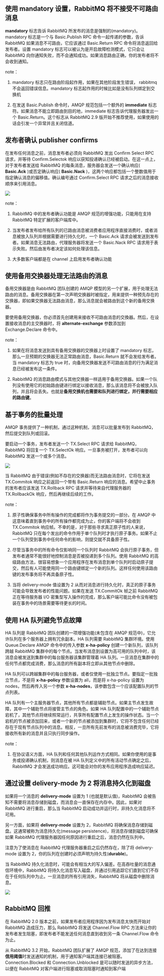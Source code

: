 ## 使用 mandatory 设置，RabbitMQ 将不接受不可路由消息

**mandatory** 标志告诉 RabbitMQ 所发布的消息是强制的(mandatory)。mandatory 标志是一个与 Basic.Publish RPC 命令一起传递的参数，告诉 RabbitMQ 如果消息不可路由，它应该通过 Basic.Return RPC 命令将消息返回给发布者。设置 mandatory 标志可以被认为是开启故障检测模式，它只会让 RabbitMQ 向你通知失败，而不会通知成功。如果消息路由正确，你的发布者将不会收到通知。

note：

1. mandatory 标志只在路由阶段起作用，如果在其他阶段发生错误， rabbitmq 不会返回错误信息。mandatory 标志起作用的时候比如是没有队列绑定到交换机

2. 在发送 Basic.Publish 命令时，AMQP 规范包括一个额外的 **immediate** 标志符。如果消息不能立即路由到目的地，immediate 标志告诉代理服务器发出一个 Basic.Return。这个标志从 RabbitMQ 2.9 版开始不推荐使用，如果使用的话会引发一个异常并且关闭信道。

## 发布者确认 publisher confirms

在发布任何消息之前，消息发布者必须向 RabbitMQ 发出 Confirm Select RPC 请求，并等待 Confirm.Selectok 响应以获知投递确认已经被启动。在这一点上，对于发布者发送给 RabbitMQ 的每条消息，服务器会发送一个确认响应( **Basic.Ack** )或否定确认响应( **Basic.Nack** )，这两个响应都包括一个整数值用于指定确认消息的偏移值。确认编号通过 Confirm.Select RPC 请求之后的消息接收顺序来引用消息。

![](../images/01.png)

note：

1. RabbitMQ 中的发布者确认功能是 AMQP 规范的增强功能，只能用在支持 RabbitMQ 特定扩展的客户端库中。

2. 当发布者发布给所有队列的已路由消息被消费者应用程序直接消费时，或者消息被放入队列并根据需要进行持久化时，一个 Basic.Ack 请求会被发送到发布者。如果消息无法路由，代理服务器将发送一个 Basic.Nack RPC 请求用于表示失败。然后由发布者决定该如何处理该信息。

3. 大多数客户端都是在 channel 上启用发布者确认功能

## 使用备用交换器处理无法路由的消息

备用交换器是由 RabbitMQ 团队创建的 AMQP 模型的另一个扩展，用于处理无法路由的消息。备用交换器在第一次声明交换器时被指定，用来提供一种预先存在的交换器，即如果交换器无法路由消息，那么消息就会被路由到这个新的备用交换器。

要使用备用交换器，你必须首先创建用来接收不可路由消息的交換器。然后，在设置接收消息的主交换器时，将 **alternate-exchange** 参数添加到 Exchange.Declare 命令中。

note：

1. 如果在将消息发送到具有备用交换器的交换器上时设置了 mandatory 标志，那么一旦预期的交换器无法正常路由消息，Basic.Return 就不会发给发布者。当 mandatory 标志为 true 时，向备用交换器发送不可路由消息的行为满足消息已经被发布这一条件。

2. RabbitMQ 的消息路由模式与其他交换器一样适用于备用交换器。如果一个队列没有使用它的初始路由键进行绑定以接收消息，那么该消息将不会被放入队列，并且将会丢失。也就是**备用交换机也需要和队列进行绑定，并行需要相应的路由键**。

## 基于事务的批量处理

AMQP 事务提供了一种机制，通过这种机制，消息可以批量发布到 RabbitMQ，然后提交到队列或回滚。

要启动一个事务，发布者发送一个 TX.Select RPC 请求给 RabbitMQ，RabbitMQ 将回复一个 TX.SelectOk 响应。一旦事务被打开，发布者可以向 RabbitMQ 发送一个或多个消息。

![](../images/02.png)

当 RabbitMQ 由于错误(例如不存在的交换器)而无法路由消息时，它将在发送 TX.Commitok 响应之前返回一个带有 Basic.Return 响应的消息。希望中止事务的发布者应该发送 TX.Rollback RPC 请求并等待来自代理服务器的 TX.RollbackOk 响应，然后再继续后续的工作。

note：

1. 原子性确保事务中所有操作的完成都将作为事务提交的一部分。在 AMQP 中这意味着直到事务中的所有操作都完成为止，你的客户端将不会收到 TX.Commitok 响应帧。不幸的是，对于那些寻求真正原子性的人来说，RabbitMQ 只在每个发出的命令作用于单个队列时才执行原子事务。如果不止一个队列受到事务中任何命令的影响，则提交就不具备原子性。

2. 尽管当事务中的所有命令仅影响同一个队列时 RabbitMQ 会执行原子事务，但发布者通常不能很好地控制消息是否被投递到多个队列。使用 RabbitMQ 的高级路由方法，很容易想象一个应用程序在发布消息到单个队列时启动原子提交，然后有人可能使用同一个路由键绑定一个新的队列。这样任何使用该路由键的发布事务将不再具备原子性。

3. 当将 delivery-mode 值设置为 2 从而对消息进行持久化时，真正的原子事务可能会导致发布者的性能问题。如果在发送 TX.CommitOk 帧之前 RabbitMQ 正在等待服务器 I/O 密集型写入操作的完成，那么客户端可能比命令没有被包装在事务中的场景需要等待更长的时间。

## 使用 HA 队列避免节点故障

HA 队列是 RabbitMQ 团队创建的一项增强功能(未包含在 AMQP 规范中)，它允许队列在多个服务器上拥有冗余副本。HA 队列需要 RabbitMQ 集群环境。使用 Queue.Declare AMQP 命令中的传入参数 **x-ha-policy** 创建一个新队列，该队列跨越 RabbitMQ 集群中的每个节点。当发布消息到设置为高可用的队列中时，该消息会被发送到集群中的每台服务器该集群管理着 HA 队列。一旦消息在集群中的任何节点都完成消费，那么消息的所有副本将立即从其他节点中删除。

HA 队列可以跨越集群中的每台服务器，或者仅使用一批独立节点。要指定一批独立节点，不是将 **x-ha-policy** 参数设置为 all，而是将 x-ha-policy 设置为 nodes，然后再传入另一个参数 **x-ha-nodes**，该参数包含一个应该配置队列的节点列表。

HA 队列有一个主服务器节点，其他所有节点都是辅助节点。如果主节点发生故障，其中一个辅助节点将接管主节点的角色。如果 HA 队列配置中的一个辅助节点宕机了，其他节点将继续照常运行，共享所有配置节点上发生的操作状态。当一个宕机的节点被添加回来，或者一个新的节点被添加到集群时，它将不包含任何已经存在于现有节点队列中的消息。相反，一旦所有先前发布的消息被消费完毕，它将接收所有新的消息并且只执行同步操作。

note：

1. 在协议语义方面，HA 队列和任何其他队列运作方式相同。如果你使用的是事务或投递确认机制，则消息在被 HA 队列定义中的所有活动节点确定之后，RabbitMQ 才会发送成功响应。这可能会对你的发布应用程序造成响应延迟。

## 通过设置 delivery-mode 为 2 将消息持久化到磁盘

如果将一个消息的 **delivery-mode** 设置为 1 (也就是默认值)，RabbitMQ 会被告知不需要将消息存储到磁盘，而消息会一直保存在内存中。因此，如果对 RabbitMQ 进行重启，那么当 RabbitMQ 启动成功并运行时，非持久化消息将不可用。

另一方面，如果将 **delivery-mode** 设置为 2，RabbitMQ 将确保消息存储到磁盘。这通常被称为消息持久化(message persistence)，将消息存储到磁盘可确保如果 RabbitMQ 代理服务器因任何原因进行重启之后，消息仍然在队列中。

注意为了使消息在 RabbitMQ 代理服务器重启之后仍然存在，除了将 delivery-mode 设置为 2，你的队列在创建时必须声明为持久性(**durable**)。

当 RabbitMQ 持久化消息时，可能会有相当大的写入偏差。在高吞吐量的消息通信环境中，RabbitMQ 将持久化消息写入磁盘，并通过引用追踪它们直到它们不存在于任何队列中为止。一旦消息的所有引用消失，RabbitMQ 将从磁盘中删除消息。

![](../images/03.png)

## RabbitMQ 回推

在 RabbitMQ 2.0 版本之前，如果发布者应用程序因为发布消息太快而开始对 RabbitMQ 造成压力，那么 RabbitMQ 将发送 Channel.Flow RPC 方法来让你的发布者发生阻塞，即发布者不能发送任何消息直到收到另一条 Channel.Flow 命令为止。

从 RabbitMQ 3.2 开始，RabbitMQ 团队扩展了 AMQP 规范，添加了在达到连接**信用阈值**时发送通知的机制，用于通知客户端其连接已被阻塞。Connection.Blocked 和 Connection.Unblocked 是可以随时发送的异步方法，以便在 RabbitMQ 对客户端进行阻塞或取消阻塞时通知到客户端

